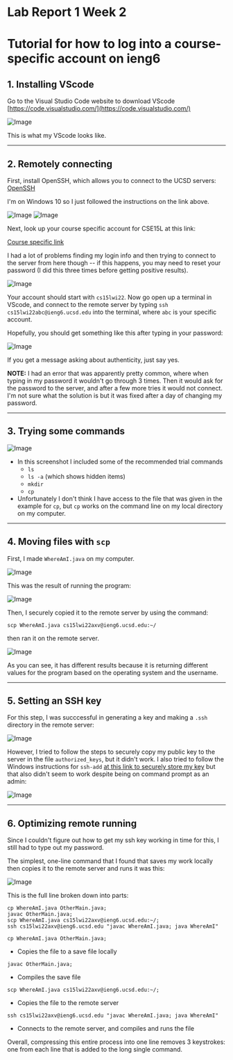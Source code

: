 # Lab Report 1 Week 2

# Tutorial for how to log into a course-specific account on ieng6

## 1. Installing VScode

Go to the Visual Studio Code website to download VScode [https://code.visualstudio.com/](https://code.visualstudio.com/)

![Image](images/open_vscode.png)

This is what my VScode looks like.

---

## 2. Remotely connecting

First, install OpenSSH, which allows you to connect to the UCSD servers: [OpenSSH](https://docs.microsoft.com/en-us/windows-server/administration/openssh/openssh_install_firstuse)

I'm on Windows 10 so I just followed the instructions on the link above.

![Image](images/install_openssh_instructions.png)
![Image](images/installed_openssh_settings.png)

Next, look up your course specific account for CSE15L at this link: 

[Course specific link](https://sdacs.ucsd.edu/~icc/index.php)

I had a lot of problems finding my login info and then trying to connect to the server from here though -- if this happens, you may need to reset your password (I did this three times before getting positive results).

![Image](images/account_lookup_results.png)

Your account should start with `cs15lwi22`. Now go open up a terminal in VScode, and connect to the remote server by typing `ssh cs15lwi22abc@ieng6.ucsd.edu` into the terminal, where `abc` is your specific account. 

Hopefully, you should get something like this after typing in your password:

![Image](images/connected_to_remote_server.png) 

If you get a message asking about authenticity, just say yes.

**NOTE:** I had an error that was apparently pretty common, where when typing in my password it wouldn't go through 3 times. Then it would ask for the password to the server, and after a few more tries it would not connect. I'm not sure what the solution is but it was fixed after a day of changing my password.

---

## 3. Trying some commands

![Image](images/testing_commands.png)

* In this screenshot I included some of the recommended trial commands
    * `ls`
    * `ls -a` (which shows hidden items)
    * `mkdir`
    * `cp`
* Unfortunately I don't think I have access to the file that was given in the example for `cp`, but `cp` works on the command line on my local directory on my computer.

---

## 4. Moving files with `scp`

First, I made `WhereAmI.java` on my computer.

![Image](images/where_am_i.png)

This was the result of running the program:

![Image](images/local_whereami_run.png)

Then, I securely copied it to the remote server by using the command:

`scp WhereAmI.java cs15lwi22axv@ieng6.ucsd.edu:~/`

then ran it on the remote server.

![Image](images/scp_success.png)

As you can see, it has different results because it is returning different values for the program based on the operating system and the username.

---

## 5. Setting an SSH key

For this step, I was succcessful in generating a key and making a `.ssh` directory in the remote server:

![Image](images/ssh_keygen.png)

However, I tried to follow the steps to securely copy my public key to the server in the file `authorized_keys`, but it didn't work. I also tried to follow the Windows instructions for `ssh-add` [at this link to securely store my key](https://docs.microsoft.com/en-us/windows-server/administration/openssh/openssh_keymanagement#user-key-generation) but that also didn't seem to work despite being on command prompt as an admin:

![Image](images/admin_ssh_agent_fail.png)

---

## 6. Optimizing remote running

Since I couldn't figure out how to get my ssh key working in time for this, I still had to type out my password. 

The simplest, one-line command that I found that saves my work locally then copies it to the remote server and runs it was this:

![Image](images/optimizing_remote.png)

This is the full line broken down into parts:

```
cp WhereAmI.java OtherMain.java;
javac OtherMain.java;
scp WhereAmI.java cs15lwi22axv@ieng6.ucsd.edu:~/;
ssh cs15lwi22axv@ieng6.ucsd.edu "javac WhereAmI.java; java WhereAmI"
```

`cp WhereAmI.java OtherMain.java;`
* Copies the file to a save file locally
    
`javac OtherMain.java;`
* Compiles the save file

`scp WhereAmI.java cs15lwi22axv@ieng6.ucsd.edu:~/;`
* Copies the file to the remote server

`ssh cs15lwi22axv@ieng6.ucsd.edu "javac WhereAmI.java; java WhereAmI"`
* Connects to the remote server, and compiles and runs the file

Overall, compressing this entire process into one line removes 3 keystrokes: one from each line that is added to the long single command.